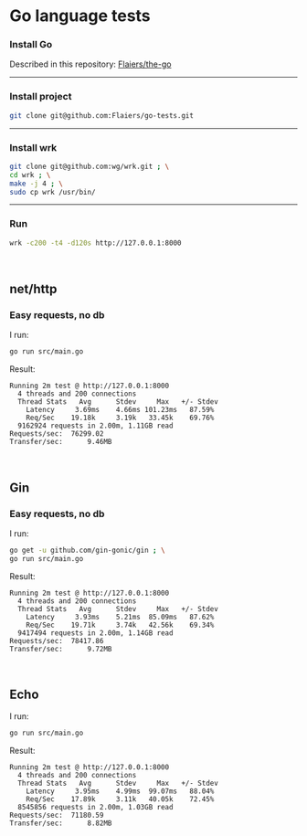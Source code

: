 Go language tests
=================

### Install Go

Described in this repository: [Flaiers/the-go](https://github.com/Flaiers/the-go)

***

### Install project

```bash
git clone git@github.com:Flaiers/go-tests.git
```

***

### Install wrk

```bash
git clone git@github.com:wg/wrk.git ; \
cd wrk ; \
make -j 4 ; \
sudo cp wrk /usr/bin/
```

***

### Run

```bash
wrk -c200 -t4 -d120s http://127.0.0.1:8000
```

&nbsp;

net/http
--------
### Easy requests, no db

I run:

```bash
go run src/main.go
```

Result:

```
Running 2m test @ http://127.0.0.1:8000
  4 threads and 200 connections
  Thread Stats   Avg      Stdev     Max   +/- Stdev
    Latency     3.69ms    4.66ms 101.23ms   87.59%
    Req/Sec    19.18k     3.19k   33.45k    69.76%
  9162924 requests in 2.00m, 1.11GB read
Requests/sec:  76299.02
Transfer/sec:      9.46MB
```

&nbsp;

Gin
---
### Easy requests, no db

I run:

```bash
go get -u github.com/gin-gonic/gin ; \
go run src/main.go
```

Result:

```
Running 2m test @ http://127.0.0.1:8000
  4 threads and 200 connections
  Thread Stats   Avg      Stdev     Max   +/- Stdev
    Latency     3.93ms    5.21ms  85.09ms   87.62%
    Req/Sec    19.71k     3.74k   42.56k    69.34%
  9417494 requests in 2.00m, 1.14GB read
Requests/sec:  78417.86
Transfer/sec:      9.72MB
```

&nbsp;

Echo
----

I run:

```bash
go run src/main.go
```

Result:

```
Running 2m test @ http://127.0.0.1:8000
  4 threads and 200 connections
  Thread Stats   Avg      Stdev     Max   +/- Stdev
    Latency     3.95ms    4.99ms  99.07ms   88.04%
    Req/Sec    17.89k     3.11k   40.05k    72.45%
  8545856 requests in 2.00m, 1.03GB read
Requests/sec:  71180.59
Transfer/sec:      8.82MB
```
